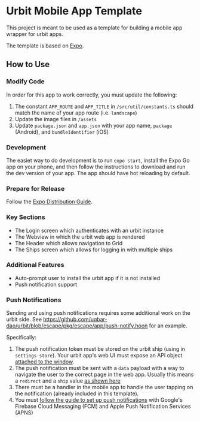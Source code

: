 # Urbit Mobile App Template

This project is meant to be used as a template for building a mobile app wrapper for urbit apps.

The template is based on [Expo](https://docs.expo.dev/).

## How to Use

### Modify Code

In order for this app to work correctly, you must update the following:

1. The constant `APP_ROUTE` and `APP_TITLE` in `/src/util/constants.ts` should match the name of your app route (i.e. `landscape`)
2. Update the image files in `/assets`
3. Update `package.json` and `app.json` with your app name, `package` (Android), and `bundleIdentifier` (iOS)

### Development

The easiet way to do development is to run `expo start`, install the Expo Go app on your phone, and then follow the instructions to download and run the dev version of your app. The app should have hot reloading by default.

### Prepare for Release

Follow the [Expo Distribution Guide](https://docs.expo.dev/distribution/introduction/).

### Key Sections

- The Login screen which authenticates with an urbit instance
- The Webview in which the urbit web app is rendered
- The Header which allows navigation to Grid
- The Ships screen which allows for logging in with multiple ships

### Additional Features

- Auto-prompt user to install the urbit app if it is not installed
- Push notification support

### Push Notifications

Sending and using push notifications requires some additional work on the urbit side.
See https://github.com/uqbar-dao/urbit/blob/escape/pkg/escape/app/push-notify.hoon for an example.

Specifically:
1. The push notification token must be stored on the urbit ship (using in `settings-store`). Your urbit app's web UI must expose an API object [attached to the window](https://github.com/uqbar-dao/urbit/blob/escape/pkg/interface/src/logic/api/index.ts#L6).
2. The push notification must be sent with a `data` payload with a way to navigate the user to the correct page in the web app. Usually this means a `redirect` and a `ship` value [as shown here](https://github.com/uqbar-dao/urbit/blob/escape/pkg/escape/app/push-notify.hoon#L204)
3. There must be a handler in the mobile app to handle the user tapping on the notification (already included in this template).
4. You must [follow the guide to set up push notifications](https://docs.expo.dev/push-notifications/push-notifications-setup/#credentials) with Google's Firebase Cloud Messaging (FCM) and Apple Push Notification Services (APNS)

